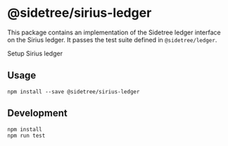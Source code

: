# @sidetree/sirius-ledger

This package contains an implementation of the Sidetree ledger interface on the Sirius ledger. It passes the test suite defined in `@sidetree/ledger`.

Setup Sirius ledger

## Usage

```
npm install --save @sidetree/sirius-ledger
```

## Development

```
npm install
npm run test
```

